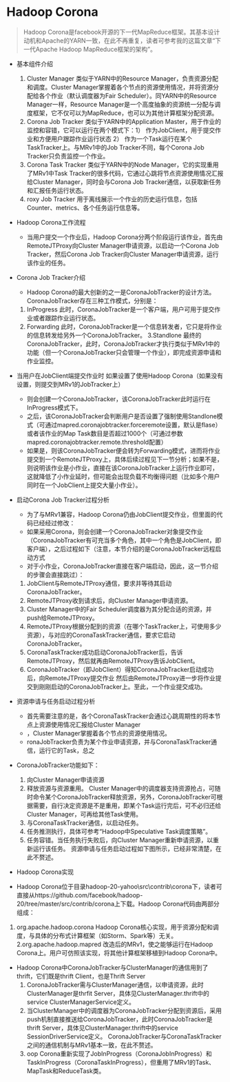 # Hadoop Corona
> Hadoop Corona是facebook开源的下一代MapReduce框架。其基本设计动机和Apache的YARN一致，在此不再重复，读者可参考我的这篇文章“下一代Apache Hadoop MapReduce框架的架构”。 

* 基本组件介绍
  1. Cluster Manager 类似于YARN中的Resource Manager，负责资源分配和调度。Cluster Manager掌握着各个节点的资源使用情况，并将资源分配给各个作业（默认调度器为Fair Scheduler）。同YARN中的Resource Manager一样，Resource Manager是一个高度抽象的资源统一分配与调度框架，它不仅可以为MapReduce，也可以为其他计算框架分配资源。
  2. Corona Job Tracker 类似于YARN中的Application Master，用于作业的监控和容错，它可以运行在两个模式下：1） 作为JobClient，用于提交作业和方便用户跟踪作业运行状态 2）   作为一个Task运行在某个TaskTracker上。与MRv1中的Job Tracker不同，每个Corona Job Tracker只负责监控一个作业。
  3. Corona Task Tracker 类似于YARN中的Node Manager，它的实现重用了MRv1中Task Tracker的很多代码，它通过心跳将节点资源使用情况汇报给Cluster Manager，同时会与Corona Job Tracker通信，以获取新任务和汇报任务运行状态。
  4. roxy Job Tracker 用于离线展示一个作业的历史运行信息，包括Counter、metrics、各个任务运行信息等。

* Hadoop Corona工作流程
  * 当用户提交一个作业后，Hadoop Corona分两个阶段运行该作业，首先由RemoteJTProxy向Cluster Manager申请资源，以启动一个Corona Job Tracker，然后Corona Job Tracker向Cluster Manager申请资源，运行该作业的任务。

* Corona Job Tracker介绍
  * Hadoop Corona的最大创新的之一是CoronaJobTracker的设计方法。CoronaJobTracker存在三种工作模式，分别是：
  1. InProgress 此时，CoronaJobTracker是一个客户端，用户可用于提交作业或者跟踪作业运行状态。
  2. Forwarding 此时，CoronaJobTracker是一个信息转发者，它只是将作业的信息转发给另外一个CoronaJobTracker。
  3.Standlone 最终的CoronaJobTracker，此时，CoronaJobTracker才执行类似于MRv1中的功能（但一个CoronaJobTracker只会管理一个作业），即完成资源申请和作业监控。

* 当用户在JobClient端提交作业时 如果设置了使用Hadoop Corona（如果没有设置，则提交到MRv1的JobTracker上）
  * 则会创建一个CoronaJobTracker，该CoronaJobTracker此时运行在InProgress模式下。
  * 之后，该CoronaJobTracker会判断用户是否设置了强制使用Standlone模式（可通过mapred.coronajobtracker.forceremote设置，默认是flase）或者该作业的Map Task数目是否超过1000个（可通过参数mapred.coronajobtracker.remote.threshold配置）
  * 如果是，则该CoronaJobTracker便会转为Forwarding模式，进而将作业提交到一个RemoteJTProxy上，具体后续过程见下一节分析；如果不是，则说明该作业是小作业，直接在该CoronaJobTracker上运行作业即可，这就降低了小作业延时，但可能会出现负载不均衡得问题（比如多个用户同时在一个JobClient上提交大量小作业）。

 
* 启动Corona Job Tracker过程分析
  * 为了与MRv1兼容，Hadoop Corona仍由JobClient提交作业，但里面的代码已经经过修改：
  * 如果采用Corona，则会创建一个CoronaJobTracker对象提交作业（CoronaJobTracker有可充当多个角色，其中一个角色是JobClient，即客户端），之后过程如下（注意，本节介绍的是CoronaJobTracker远程启动方式
  * 对于小作业，CoronaJobTracker直接在客户端启动，因此，这一节介绍的步骤会直接跳过）：
  1. JobClient与RemoteJTProxy通信，要求并等待其启动CoronaJobTracker。
  2. RemoteJTProxy收到请求后，向Cluster Manager申请资源。
  3. Cluster Manager中的Fair Scheduler调度器为其分配合适的资源，并push给RemoteJTProxy。
  4. RemoteJTProxy根据分配到的资源（在哪个TaskTracker上，可使用多少资源），与对应的CoronaTaskTracker通信，要求它启动CoronaJobTracker。
  5. CoronaTaskTracker成功启动CoronaJobTracker后，告诉RemoteJTProxy，然后就再由RemoteJTProxy告诉JobClient。
  6. CoronaJobTracker（即JobClient）得知CoronaJobTracker启动成功后，向RemoteJTProxy提交作业
  然后由RemoteJTProxy进一步将作业提交到刚刚启动的CoronaJobTracker上。至此，一个作业提交成功。

* 资源申请与任务启动过程分析
  * 首先需要注意的是，各个CoronaTaskTracker会通过心跳周期性的将本节点上资源使用情况汇报给Cluster Manager
  * ，Cluster Manager掌握着各个节点的资源使用情况。
  * ronaJobTracker负责为某个作业申请资源，并与CoronaTaskTracker通信，运行它的Task，总之

* CoronaJobTracker功能如下：
  1. 向Cluster Manager申请资源
  2.  释放资源与资源重用。 Cluster Manager中的调度器支持资源抢占，可随时命令某个CoronaJobTracker释放资源，另外，CoronaJobTracker可根据需要，自行决定资源是不是重用，即某个Task运行完后，可不必归还给Cluster Manager，可再给其他Task使用。
  3. 与CoronaTaskTracker通信，以启动任务。
  4. 任务推测执行，具体可参考“Hadoop中Speculative Task调度策略”。
  5. 任务容错。当任务执行失败后，向Cluster Manager重新申请资源，以重新运行该任务。
  资源申请与任务启动过程如下图所示，已经非常清楚，在此不赘述。

 
*   Hadoop Corona实现
  * Hadoop Corona位于目录hadoop-20-yahoo\src\contrib\corona下，读者可直接从https://github.com/facebook/hadoop-20/tree/master/src/contrib/corona上下载。Hadoop Corona代码由两部分组成：
  1. org.apache.hadoop.corona        Hadoop Corona核心实现，用于资源分配和调度，与具体的分布式计算框架（如Storm、Spark等）无关。
  2.org.apache.hadoop.mapred      改造后的MRv1，使之能够运行在Hadoop Corona上。用户可仿照该实现，将其他计算框架移植到Hadoop Corona中。

* Hadoop Corona中CoronaJobTracker与ClusterManager的通信用到了thrift，它们既是thrift Client，也是Thrift Server
  1. CoronaJobTracker需与ClusterManager通信，以申请资源，此时ClusterManager是thrfit Server，具体见ClusterManager.thrift中的service ClusterManagerService定义。
  2. 当ClusterManager中的调度器为CoronaJobTracker分配到资源后，采用push机制直接推送给CoronaJobTracker，此时CoronaJobTracker是thrift Server，具体见ClusterManager.thrift中的service SessionDriverService定义。
CoronaJobTracker与CoronaTaskTracker之间的通信机制与MRv1基本一致，在此不赘述。
  3. oop Corona重新实现了JobInProgress（CoronaJobInProgress）和TaskInProgress（CoronaTaskInProgress），但重用了MRv1的Task、MapTask和ReduceTask类。
